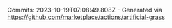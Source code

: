Commits: 2023-10-19T07:08:49.808Z - Generated via https://github.com/marketplace/actions/artificial-grass
<br>
